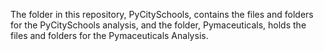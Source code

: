 The folder in this repository, PyCitySchools, contains the files and folders for the PyCitySchools analysis, and the folder, Pymaceuticals, holds the files and folders 
for the Pymaceuticals Analysis.

